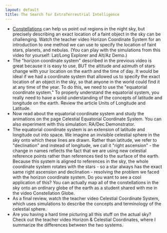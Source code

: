 ```yaml
---
layout: default
title: The Search for ExtraTerrestrial Intelligence
---
```


- [Constellations](https://www.google.com) can help us point out regions in the night sky, but precisely describing an exact location of a faint object in the sky can be challenging. Watch the teacher video Horizon Coordinate System for an introduction to one method we can use to specify the location of faint stars, planets, and nebulas. (You can play with the simulations from this video for yourself: Lat/Long Explorer and Alt/Az Demo.)
- The "horizon coordinate system" described in the previous video is great because it is easy to use, BUT the altitude and azimuth of stars change with your location on the earth and the time of day. It would be ideal if we had a coordinate system that allowed us to specify the exact location of an object in the sky, so that anyone in the world could find it at any time of the year. To do this, we need to use the "equatorial coordinate system." To properly understand the equatorial system, you really need to have a solid understanding of the concepts of latitude and longitude on the earth. Review the article Units of Longitude and Latitude.
- Now read about the equatorial coordinate system and study the animations on the page Celestial Equatorial Coordinate System. You can also experiment with this simulation: RA/Dec Demonstrator.
- The equatorial coordinate system is an extension of latitude and longitude out into space. We imagine an invisible celestial sphere in the sky onto which these lines are drawn. Rather than latitude, we refer to "declination" and instead of longitude, we call it "right ascension" - the change in names reflects the fact that we are using new celestial reference points rather than references tied to the surface of the earth. Because this system is aligned to references in the sky, the whole coordinate system rotates with the stars - so a star always has the exact same right ascension and declination - resolving the problem we faced with the horizon coordinate system. Do you want to see a cool application of this? You can actually map all of the constellations in the sky onto an ordinary globe of the earth as a student shared with me in the video Constellation Globe.
- As a final review, watch the teacher video Celestial Coordinate System, which uses simulations to describe the concepts and terminology of the celestial sphere.
- Are you having a hard time picturing all this stuff on the actual sky? Check out the teacher video Horizon & Celestial Coordinates, where I summarize the differences between the two systems.
